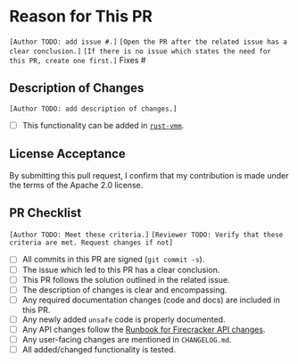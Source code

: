 # Reason for This PR

`[Author TODO: add issue #.]`
`[Open the PR after the related issue has a clear conclusion.]`
`[If there is no issue which states the need for this PR, create one first.]`
Fixes #

## Description of Changes

`[Author TODO: add description of changes.]`

- [ ] This functionality can be added in [`rust-vmm`][1].

## License Acceptance

By submitting this pull request, I confirm that my contribution is made under
the terms of the Apache 2.0 license.

## PR Checklist

`[Author TODO: Meet these criteria.]`
`[Reviewer TODO: Verify that these criteria are met. Request changes if not]`

- [ ] All commits in this PR are signed (`git commit -s`).
- [ ] The issue which led to this PR has a clear conclusion.
- [ ] This PR follows the solution outlined in the related issue.
- [ ] The description of changes is clear and encompassing.
- [ ] Any required documentation changes (code and docs) are included in this PR.
- [ ] Any newly added `unsafe` code is properly documented.
- [ ] Any API changes follow the [Runbook for Firecracker API changes][2].
- [ ] Any user-facing changes are mentioned in `CHANGELOG.md`.
- [ ] All added/changed functionality is tested.

[1]: https://github.com/rust-vmm
[2]: ../docs/api-change-runbook.md
